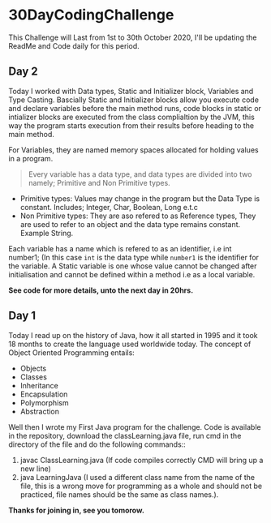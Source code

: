 # 30DayCodingChallenge
This Challenge will Last from 1st to 30th October 2020, I'll be updating the ReadMe and Code daily for this period.
## Day 2
Today I worked with Data types, Static and Initializer block, Variables and Type Casting.
Bascially Static and Initializer blocks allow you execute code and declare variables before the main method runs, code blocks in static or intializer blocks are executed from the class complialtion by the JVM, this way the program starts execution from their results before heading to the main method.

For Variables, they are named memory spaces allocated for holding values in a program. 
>Every variable has a data type, and data types are divided into two namely;
Primitive and  Non Primitive types.

- Primitive types: Values may change in the program but the Data Type is constant. Includes; Integer, Char, Boolean, Long e.t.c
- Non Primitive types: They are aso refered to as Reference types, They are used to refer to an object and the data type remains constant. Example String.

Each variable has a name which is refered to as an identifier, i.e int number1; (In this case `int` is the data type while `number1` is the identifier for the variable. 
A Static variable is one whose value cannot be changed after initialisation and cannot be defined within a method i.e as a local variable.

**See code for more details, unto the next day in 20hrs.**

## Day 1
Today I read up on the history of Java, how it all started in 1995 and it took 18 months to create the language used worldwide today. The concept of Object Oriented Programming entails:
- Objects
- Classes
- Inheritance
- Encapsulation
- Polymorphism
- Abstraction

Well then I wrote my First Java program for the challenge.
Code is available in the repository, download the classLearning.java file, run cmd in the directory of the file and do the following commands::

1. javac ClassLearning.java (If code compiles correctly CMD will bring up a new line)
2. java LearningJava (I used a different class name from the name of the file, this is a wrong move for programming as a whole and should not be practiced, file names should be the same as class names.).

**Thanks for joining in, see you tomorow.**
